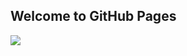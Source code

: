 ## Welcome to GitHub Pages

![](https://raw.githubusercontent.com/trevortombe/alberta_eci/master/plot.png)

